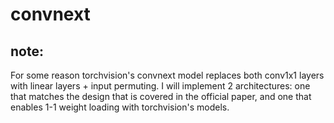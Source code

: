 # convnext 

## note:
For some reason torchvision's convnext model replaces both conv1x1 layers with linear layers + input permuting. I will implement 2 architectures: one that matches the design that is covered in the official paper, and one that enables 1-1 weight loading with torchvision's models. 